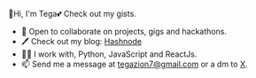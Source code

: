 👋Hi, I'm Tega💕
Check out my gists.
- 💼 Open to collaborate on projects, gigs and hackathons.
- 🖊  Check out my blog: [Hashnode](https://techgirltega.hashnode.dev/ ) 
- 👩‍💻 I work with, Python, JavaScript and ReactJs.
- 📫 Send me a message at tegazion7@gmail.com or a dm to [X](https://twitter.com/tega_zion).

